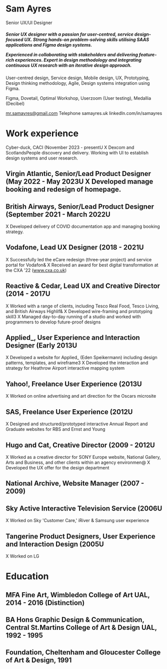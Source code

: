 # Sam Ayres
Senior UX/UI Designer

<h5>Senior UX designer with a passion for user-centred, service design- focused UX. Strong hands-on problem-solving skills utilising SAAS applications and Figma design systems.

Experienced in collaborating with stakeholders and delivering feature-rich experiences. Expert in design methodology and integrating continuous UX research with an iterative design approach.</h5>

User-centred design, Service design, Mobile design, UX, Prototyping, Design thinking methodology, Agile, Design systems integration using Figma.

Figma, Dovetail, Optimal Workshop, Userzoom (User testing), Medallia (Decibel)

mr.samayres@gmail.com
Telephone
samayres.uk
linkedIn.com/in/samayres

# Work experience

Cyber-duck, CACI (November 2023 - presentU
X Dexcom and ScotlandsPeople discovery and delivery. Working
with UI to establish design systems and user research.

## Virgin Atlantic, Senior/Lead Product Designer (May 2022 - May 2023U X Developed manage booking and redesign of homepage.

## British Airways, Senior/Lead Product Designer (September 2021 - March 2022U
X Developed delivery of COVID documentation app and managing booking strategy.

## Vodafone, Lead UX Designer (2018 - 2021U
X Successfully led the eCare redesign (three-year project) and
service portal for Vodafon&
X Received an award for best digital transformation at the CXA '22
(www.cxa.co.uk)

## Reactive & Cedar, Lead UX and Creative Director (2014 - 2017U
X Worked with a range of clients, including Tesco Real Food, Tesco
Living, and British Airways Highlif&
X Developed wire-framing and prototyping skill3
X Managed day-to-day running of a studio and worked with
programmers to develop future-proof designs

## Applied_, User Experience and Interaction Designer (Early 2013U
X Developed a website for Applied_ (Eden Speikermann) including
design patterns, templates, and wireframe3
X Developed the interaction and strategy for Heathrow Airport
interactive mapping system

## Yahoo!, Freelance User Experience (2013U
X Worked on online advertising and art direction for the Oscars
microsite

## SAS, Freelance User Experience (2012U
X Designed and structured/prototyped interactive Annual Report
and Graduate websites for RBS and Ernst and Young

## Hugo and Cat, Creative Director (2009 - 2012U
X Worked as a creative director for SONY Europe website, National
Gallery, Arts and Business, and other clients within an agency
environmen@
X Developed the UX offer for the design department

## National Archive, Website Manager (2007 - 2009)

## Sky Active Interactive Television Service (2006U
X Worked on Sky 'Customer Care,' iRiver & Samsung user
experience

## Tangerine Product Designers, User Experience and Interaction Design (2005U
X Worked on LG

# Education

## MFA Fine Art, Wimbledon College of Art UAL, 2014 - 2016 (Distinction)

## BA Hons Graphic Design & Communication, Central St.Martins College of Art & Design UAL, 1992 - 1995

## Foundation, Cheltenham and Gloucester College of Art & Design, 1991

